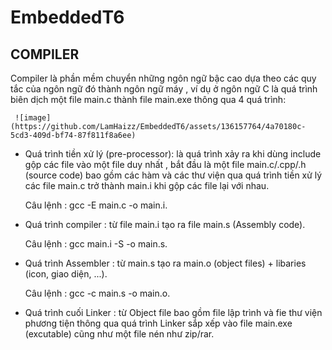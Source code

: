 # EmbeddedT6

## COMPILER
Compiler là phần mềm chuyển những ngôn ngữ bậc cao dựa theo các quy tắc của ngôn ngữ đó thành ngôn ngữ máy , ví dụ ở ngôn ngữ C là quá trình biên dịch một file main.c thành file main.exe thông qua 4 quá trình:

     ![image](https://github.com/LamHaizz/EmbeddedT6/assets/136157764/4a70180c-5cd3-409d-bf74-87f811f8a6ee)

   - Quá trình tiền xử lý (pre-processor): là quá trình xảy ra khi dùng include gộp các file vào một file duy nhất , bắt đầu là một file main.c/.cpp/.h (source code) bao gồm các hàm và các thư viện qua quá trình tiền xử lý các file main.c trở thành main.i khi gộp các file lại với nhau.

     Câu lệnh : gcc -E main.c -o main.i.
  
  - Quá trình compiler : từ file main.i tạo ra file main.s (Assembly code).

     Câu lệnh : gcc main.i -S -o main.s.

  - Quá trình Assembler : từ main.s tạo ra main.o (object files) + libaries (icon, giao diện, ...).
     
     Câu lệnh : gcc -c main.s -o main.o.

  - Quá trình cuối Linker : từ Object file bao gồm file lập trình và fie thư viện phương tiện thông qua quá trình Linker sắp xếp vào file main.exe (excutable) cũng như một file nén như zip/rar.
